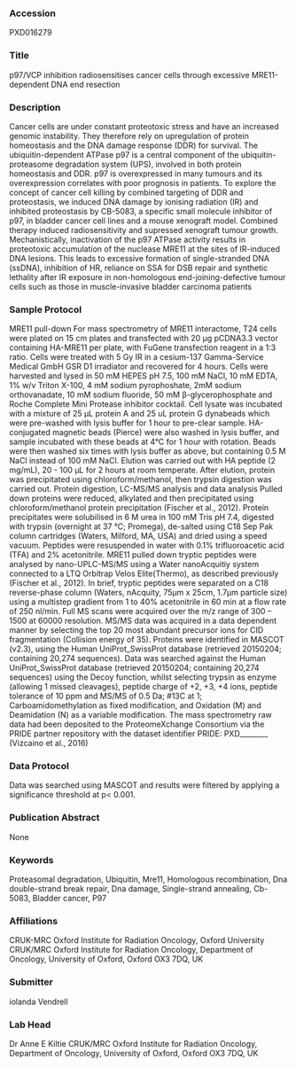 ### Accession
PXD016279

### Title
p97/VCP inhibition radiosensitises cancer cells through excessive MRE11-dependent DNA end resection

### Description
Cancer cells are under constant proteotoxic stress and have an increased genomic instability. They therefore rely on upregulation of protein homeostasis and the DNA damage response (DDR) for survival. The ubiquitin-dependent ATPase p97 is a central component of the ubiquitin-proteasome degradation system (UPS), involved in both protein homeostasis and DDR. p97 is overexpressed in many tumours and its overexpression correlates with poor prognosis in patients. To explore the concept of cancer cell killing by combined targeting of DDR and proteostasis, we induced DNA damage by ionising radiation (IR) and inhibited proteostasis by CB-5083, a specific small molecule inhibitor of p97, in bladder cancer cell lines and a mouse xenograft model. Combined therapy induced radiosensitivity and supressed xenograft tumour growth. Mechanistically, inactivation of the p97 ATPase activity results in proteotoxic accumulation of the nuclease MRE11 at the sites of IR-induced DNA lesions. This leads to excessive formation of single-stranded DNA (ssDNA), inhibition of HR, reliance on SSA for DSB repair and synthetic lethality after IR exposure in non-homologous end-joining-defective tumour cells such as those in muscle-invasive bladder carcinoma patients

### Sample Protocol
MRE11 pull-down For mass spectrometry of MRE11 interactome, T24 cells were plated on 15 cm plates and transfected with 20 µg pCDNA3.3 vector containing HA-MRE11 per plate, with FuGene transfection reagent in a 1:3 ratio. Cells were treated with 5 Gy IR in a cesium-137 Gamma-Service Medical GmbH GSR D1 irradiator and recovered for 4 hours. Cells were harvested and lysed in 50 mM HEPES pH 7.5, 100 mM NaCl, 10 mM EDTA, 1% w/v Triton X-100, 4 mM sodium pyrophoshate, 2mM sodium orthovanadate, 10 mM sodium fluoride, 50 mM β-glycerophosphate and Roche Complete Mini Protease inhibitor cocktail. Cell lysate was incubated with a mixture of 25 µL protein A and 25 uL protein G dynabeads which were pre-washed with lysis buffer for 1 hour to pre-clear sample. HA-conjugated magnetic beads (Pierce) were also washed in lysis buffer, and sample incubated with these beads at 4°C for 1 hour with rotation. Beads were then washed six times with lysis buffer as above, but containing 0.5 M NaCl instead of 100 mM NaCl. Elution was carried out with HA peptide (2 mg/mL), 20 - 100 µL for 2 hours at room temperate. After elution, protein was precipitated using chloroform/methanol, then trypsin digestion was carried out. Protein digestion, LC-MS/MS analysis and data analysis  Pulled down proteins were reduced, alkylated and then precipitated using chloroform/methanol protein precipitation (Fischer et al., 2012). Protein precipitates were solubilised in 6 M urea in 100 mM Tris pH 7.4, digested with trypsin (overnight at 37 °C; Promega), de-salted using C18 Sep Pak column cartridges (Waters, Milford, MA, USA) and dried using a speed vacuum. Peptides were resuspended in water with 0.1% trifluoroacetic acid (TFA) and 2% acetonitrile.  MRE11 pulled down tryptic peptides were analysed by nano-UPLC-MS/MS using a Water nanoAcquitiy system connected to a LTQ Orbitrap Velos Elite(Thermo), as described previously (Fischer et al., 2012). In brief, tryptic peptides were separated on a C18 reverse-phase column (Waters, nAcquity, 75µm x 25cm, 1.7µm particle size) using a multistep gradient from 1 to 40% acetonitrile in 60 min at a flow rate of 250 nl/min.  Full MS scans were acquired over the m/z range of 300 – 1500 at 60000 resolution. MS/MS data was acquired in a data dependent manner by selecting the top 20 most abundant precursor ions for CID fragmentation (Collision energy of 35). Proteins were identified in MASCOT (v2.3), using the Human UniProt_SwissProt database (retrieved 20150204; containing 20,274 sequences). Data was searched against the Human UniProt_SwissProt database (retrieved 20150204; containing 20,274 sequences) using the Decoy function, whilst selecting trypsin as enzyme (allowing 1 missed cleavages), peptide charge of +2, +3, +4 ions, peptide tolerance of 10 ppm and MS/MS of 0.5 Da; #13C at 1; Carboamidomethylation as fixed modification, and Oxidation (M) and Deamidation (N) as a variable modification. The mass spectrometry raw data had been deposited to the ProteomeXchange Consortium via the PRIDE partner repository with the dataset identifier PRIDE: PXD________ (Vizcaino et al., 2016)

### Data Protocol
Data was searched using MASCOT and results were filtered by applying a significance threshold at p< 0.001.

### Publication Abstract
None

### Keywords
Proteasomal degradation, Ubiquitin, Mre11, Homologous recombination, Dna double-strand break repair, Dna damage, Single-strand annealing, Cb-5083, Bladder cancer, P97

### Affiliations
CRUK-MRC Oxford Institute for Radiation Oncology, Oxford University
CRUK/MRC Oxford Institute for Radiation Oncology, Department of Oncology, University of Oxford, Oxford OX3 7DQ, UK

### Submitter
iolanda Vendrell

### Lab Head
Dr Anne E Kiltie
CRUK/MRC Oxford Institute for Radiation Oncology, Department of Oncology, University of Oxford, Oxford OX3 7DQ, UK


